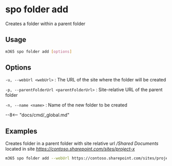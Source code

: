 # spo folder add

Creates a folder within a parent folder

## Usage

```sh
m365 spo folder add [options]
```

## Options

`-u, --webUrl <webUrl>`
: The URL of the site where the folder will be created

`-p, --parentFolderUrl <parentFolderUrl>`
: Site-relative URL of the parent folder

`-n, --name <name>`
: Name of the new folder to be created

--8<-- "docs/cmd/_global.md"

## Examples

Creates folder in a parent folder with site relative url _/Shared Documents_ located in site _https://contoso.sharepoint.com/sites/project-x_

```sh
m365 spo folder add --webUrl https://contoso.sharepoint.com/sites/project-x --parentFolderUrl '/Shared Documents' --name 'My Folder Name'
```
